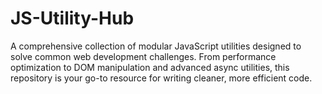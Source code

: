 # JS-Utility-Hub
A comprehensive collection of modular JavaScript utilities designed to solve common web development challenges. From performance optimization to DOM manipulation and advanced async utilities, this repository is your go-to resource for writing cleaner, more efficient code.

